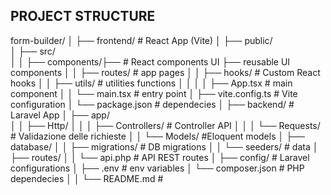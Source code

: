 ## PROJECT STRUCTURE

form-builder/
│
├── frontend/              #  React App (Vite)
│   ├── public/            
│   ├── src/               
│   │   ├── components/├── #  React components
                       UI ├── reusable UI components 
│   │   ├── routes/       # app pages
│   │   ├── hooks/         # Custom React hooks
│   │   ├── utils/         # utilities functions
│   │ 
│   │   ├── App.tsx        # main component
│   │   └── main.tsx       # entry point
│   ├── vite.config.ts     #  Vite configuration
│   └── package.json       # dependecies
│
├── backend/               # Laravel App
│   ├── app/               
│   │   ├── Http/
│   │   │   ├── Controllers/  # Controller API
│   │   │   └── Requests/     # Validazione delle richieste
│   │   └── Models/          #Eloquent models
│   ├── database/
│   │   ├── migrations/      #  DB migrations
│   │   └── seeders/         # data
│   ├── routes/
│   │   └── api.php          #  API REST routes
│   ├── config/              #  Laravel configurations
│   ├── .env                 # env variables
│   └── composer.json        #  PHP dependecies
│
│
└── README.md               # 
